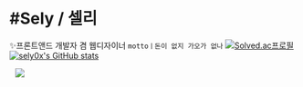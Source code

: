 # #Sely / 셀리
✨프론트앤드 개발자 겸 웹디자이너
` mottoㅣ돈이 없지 가오가 없나 `
[![Solved.ac프로필](http://mazassumnida.wtf/api/v2/generate_badge?boj=selysely)](https://solved.ac/selysely)  
[![sely0x's GitHub stats](https://github-readme-stats.vercel.app/api?username=sely0x&include_all_commits=true&show_icons=true&theme=cobalt)](https://github.com/sely0x/github-readme-stats)

<a href="https://instagram.com/sely0.x">
    <img 
        src="http://img.shields.io/badge/-Instagram-black?style=flat&logo=Instagram&link=https://instagram.com/sely0.x/"
        style="height : auto; margin-left : 10px; margin-right : 10px;"/>
</a>
